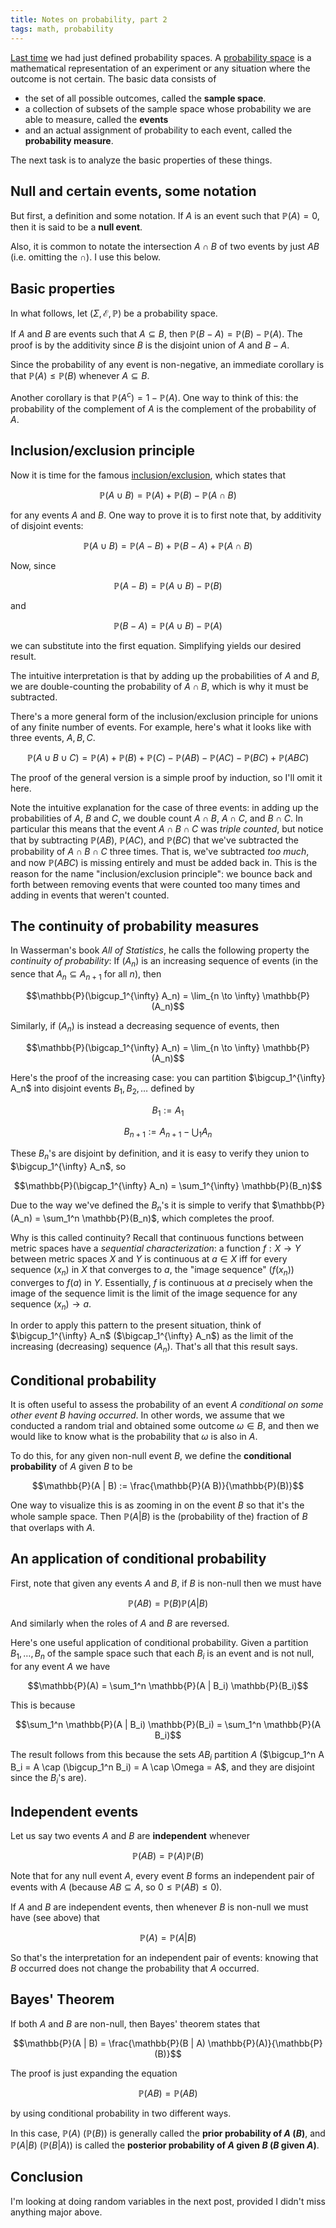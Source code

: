 ```yaml
---
title: Notes on probability, part 2
tags: math, probability
---
```


[Last time][prob-1] we had just defined probability spaces. A [probability space][part1-prob-space] is a mathematical representation of an experiment or any situation where the outcome is not certain. The basic data consists of

 - the set of all possible outcomes, called the **sample space**.
 - a collection of subsets of the sample space whose probability we are able to measure, called the **events**
 - and an actual assignment of probability to each event, called the **probability measure**.

The next task is to analyze the basic properties of these things.

## Null and certain events, some notation

But first, a definition and some notation. If $A$ is an event such that $\mathbb{P}(A) = 0$, then it is said to be a **null event**.

Also, it is common to notate the intersection $A \cap B$ of two events by just $A B$ (i.e. omitting the $\cap$). I use this below.

## Basic properties

In what follows, let $(\Sigma, \mathcal{E}, \mathbb{P})$ be a probability space.

If $A$ and $B$ are events such that $A \subseteq B$, then $\mathbb{P}(B - A) = \mathbb{P}(B) - \mathbb{P}(A)$. The proof is by the additivity since $B$ is the disjoint union of $A$ and $B - A$.

Since the probability of any event is non-negative, an immediate corollary is that $\mathbb{P}(A) \leq \mathbb{P}(B)$ whenever $A \subseteq B$.

Another corollary is that $\mathbb{P}(A^c) = 1 - \mathbb{P}(A)$. One way to think of this: the probability of the complement of $A$ is the complement of the probability of $A$.

## Inclusion/exclusion principle

Now it is time for the famous [inclusion/exclusion](http://en.wikipedia.org/wiki/Inclusion%E2%80%93exclusion_principle), which states that

$$\mathbb{P}(A \cup B) = \mathbb{P}(A) + \mathbb{P}(B) - \mathbb{P}(A \cap B)$$

for any events $A$ and $B$. One way to prove it is to first note that, by additivity of disjoint events:

$$\mathbb{P}(A \cup B) = \mathbb{P}(A - B) + \mathbb{P}(B - A) + \mathbb{P}(A \cap B)$$

Now, since

$$\mathbb{P}(A - B) = \mathbb{P}(A \cup B) - \mathbb{P}(B)$$

and

$$\mathbb{P}(B - A) = \mathbb{P}(A \cup B) - \mathbb{P}(A)$$

we can substitute into the first equation. Simplifying yields our desired result.

The intuitive interpretation is that by adding up the probabilities of $A$ and $B$, we are double-counting the probability of $A \cap B$, which is why it must be subtracted.

There's a more general form of the inclusion/exclusion principle for unions of any finite number of events. For example, here's what it looks like with  three events, $A, B, C$.

$$\mathbb{P}(A \cup B \cup C) = \mathbb{P}(A) + \mathbb{P}(B) + \mathbb{P}(C) - \mathbb{P}(A B) - \mathbb{P}(A C) - \mathbb{P}(B C) + \mathbb{P}(A B C)$$

The proof of the general version is a simple proof by induction, so I'll omit it here.

Note the intuitive explanation for the case of three events: in adding up the probabilities of $A$, $B$ and $C$, we double count $A \cap B$, $A \cap C$, and $B \cap C$. In particular this means that the event $A \cap B \cap C$ was *triple counted*, but notice that by subtracting $\mathbb{P}(A B)$,  $\mathbb{P}(A C)$, and $\mathbb{P}(B C)$ that we've subtracted the probability of $A \cap B \cap C$ three times. That is, we've subtracted *too much*, and now $\mathbb{P}(A B C)$ is missing entirely and must be added back in. This is the reason for the name "inclusion/exclusion principle": we bounce back and forth between removing events that were counted too many times and adding in events that weren't counted.


## The continuity of probability measures

In Wasserman's book *All of Statistics*, he calls the following property the *continuity of probability*: If $(A_n)$ is an increasing sequence of events (in the sence that $A_n \subseteq A_{n+1}$ for all $n$), then

$$\mathbb{P}(\bigcup_1^{\infty} A_n) = \lim_{n \to \infty} \mathbb{P}(A_n)$$

Similarly, if $(A_n)$ is instead a decreasing sequence of events, then

$$\mathbb{P}(\bigcap_1^{\infty} A_n) = \lim_{n \to \infty} \mathbb{P}(A_n)$$

Here's the proof of the increasing case: you can partition $\bigcup_1^{\infty} A_n$ into disjoint events $B_1, B_2, \ldots$ defined by

$$B_1 := A_1$$

$$B_{n+1} := A_{n+1} - \bigcup_1 A_n$$

These $B_n$'s are disjoint by definition, and it is easy to verify they union to $\bigcup_1^{\infty} A_n$, so

$$\mathbb{P}(\bigcap_1^{\infty} A_n) = \sum_1^{\infty} \mathbb{P}(B_n)$$

Due to the way we've defined the $B_n$'s it is simple to verify that $\mathbb{P}(A_n) = \sum_1^n \mathbb{P}(B_n)$, which completes the proof.

Why is this called continuity? Recall that continuous functions between metric spaces have a *sequential characterization*: a function $f: X \to Y$ between metric spaces $X$ and $Y$ is continuous at $a \in X$ iff for every sequence $(x_n)$ in $X$ that converges to $a$, the "image sequence" $(f(x_n))$ converges to $f(a)$ in $Y$. Essentially, $f$ is continuous at $a$ precisely when the image of the sequence limit is the limit of the image sequence for any sequence $(x_n) \to a$.

In order to apply this pattern to the present situation, think of $\bigcup_1^{\infty} A_n$ ($\bigcap_1^{\infty} A_n$) as the limit of the increasing (decreasing) sequence $(A_n)$. That's all that this result says.

## Conditional probability

It is often useful to assess the probability of an event $A$ *conditional on some other event $B$ having occurred*. In other words, we assume that we conducted a random trial and obtained some outcome $\omega \in B$, and then we would like to know what is the probability that $\omega$ is also in $A$.

To do this, for any given non-null event $B$, we define the **conditional probability** of $A$ given $B$ to be

$$\mathbb{P}(A | B) := \frac{\mathbb{P}(A B)}{\mathbb{P}(B)}$$

One way to visualize this is as zooming in on the event $B$ so that it's the whole sample space. Then $\mathbb{P}(A | B)$ is the (probability of the) fraction of $B$ that overlaps with $A$.


## An application of conditional probability

First, note that given any events $A$ and $B$, if $B$ is non-null then we must have

$$\mathbb{P}(A B) = \mathbb{P}(B) \mathbb{P}(A | B)$$

And similarly when the roles of $A$ and $B$ are reversed.

Here's one useful application of conditional probability. Given a partition $B_1, \ldots, B_n$ of the sample space such that each $B_i$ is an event and is not null, for any event $A$ we have

$$\mathbb{P}(A) = \sum_1^n \mathbb{P}(A | B_i) \mathbb{P}(B_i)$$

This is because

$$\sum_1^n \mathbb{P}(A | B_i) \mathbb{P}(B_i) = \sum_1^n \mathbb{P}(A B_i)$$

The result follows from this because the sets $A B_i$ partition $A$ ($\bigcup_1^n A B_i = A \cap (\bigcup_1^n B_i) = A \cap \Omega = A$, and they are disjoint since the $B_i$'s are).


## Independent events

Let us say two events $A$ and $B$ are **independent** whenever

$$\mathbb{P}(A B) = \mathbb{P}(A) \mathbb{P}(B)$$

Note that for any null event $A$, every event $B$ forms an independent pair of events with $A$ (because $A B \subseteq A$, so $0 \leq \mathbb{P}(A B) \leq 0$).

If $A$ and $B$ are independent events, then whenever $B$ is non-null we must have (see above) that

$$\mathbb{P}(A) = \mathbb{P}(A | B)$$

So that's the interpretation for an independent pair of events: knowing that $B$ occurred does not change the probability that $A$ occurred.


## Bayes' Theorem

If both $A$ and $B$ are non-null, then Bayes' theorem states that

$$\mathbb{P}(A | B) = \frac{\mathbb{P}(B | A) \mathbb{P}(A)}{\mathbb{P}(B)}$$

The proof is just expanding the equation

$$\mathbb{P}(A B) = \mathbb{P}(A B)$$

by using conditional probability in two different ways.

In this case, $\mathbb{P}(A)$ ($\mathbb{P}(B)$) is generally called the **prior probability of $A$ ($B$)**, and $\mathbb{P}(A | B)$ ($\mathbb{P}(B | A)$) is called the **posterior probability of $A$ given $B$ ($B$ given $A$)**.


## Conclusion

I'm looking at doing random variables in the next post, provided I didn't miss anything major above.


[prob-1]: /entries/2015-04-27-probability-1.html
[part1-prob-space]: /entries/2015-04-27-probability-1.html#probability-spaces
